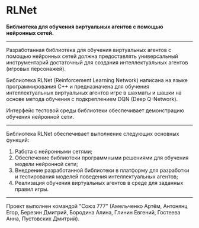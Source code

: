 # RLNet
<b>Библиотека для обучения виртуальных агентов с помощью нейронных сетей. </b> <hr>

<!DOCTYPE html>
<html>
<head>
	
</head>

</head>
<body>
  <p>Разработанная библиотека для обучения виртуальных агентов с помощью нейронных сетей должна предоставлять универсальный инструментарий достаточный для создания интеллектуальных агентов (игровых персонажей).</p>
  <p>Библиотека RLNet (Reinforcement Learning Network) написана на языке программирования C++ и предназначена для обучения интеллектуальных виртуальных агентов игре в шахматы и шашки на основе метода обучения с подкреплением DQN (Deep Q-Network).</p>
  <p>Интерфейс тестовой среды библиотеки обеспечивает демонстрацию обучения нейронной сети.</p><hr>
  <p>Библиотека RLNet обеспечивает выполнение следующих основных функций:</p>
  <ol>
  <li>Работа с нейронными сетями;</li>
  <li>Обеспечение библиотеки программными решениями для обучения модели нейронной сети;</li>
  <li>Внедрение разработанной библиотеки в платформу для разработки и тестирования моделей поведения интеллектуальных агентов;</li>
  <li>Реализация обучения виртуальных агентов в среде для заданных правил игры.</li>
  </ol>
  <hr><p>Проект выполнен командой "Союз 777" (Амельченко Артём, Антонянц Егор, Березин Дмитрий, Бородина Алина, Глинин Евгений, Гостеева Анна, Пустовских Дмитрий). </p>
</body> 
</html>
